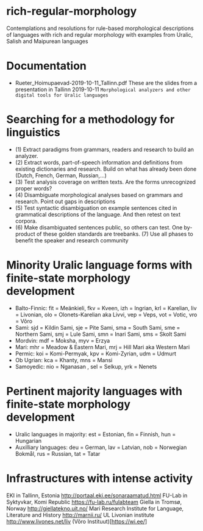 # rich-regular-morphology
Contemplations and resolutions for rule-based morphological descriptions of languages with rich and regular morphology with examples from Uralic, Salish and Maipurean languages

# Documentation

* Rueter_Hoimupaevad-2019-10-11_Tallinn.pdf
These are the slides from a presentation in Tallinn 2019-10-11 
```Morphological analyzers and other digital tools for Uralic languages```

# Searching for a methodology for linguistics
* (1) Extract paradigms from grammars, readers and research to build an analyzer.
* (2) Extract words, part-of-speech information and definitions from existing dictionaries and research. Build on what has already been done (Dutch, French, German, Russian,…)
* (3) Test analysis coverage on written texts. Are the forms unrecognized proper words?
* (4) Disambiguate morphological analyses based on grammars and research. Point out gaps in descriptions
* (5) Test syntactic disambiguation on example sentences cited in grammatical descriptions of the language. And then retest on text corpora.
* (6) Make disambiguated sentences public, so others can test. One by-product of these golden standards are treebanks.
(7) Use all phases to benefit the speaker and research community

# Minority Uralic language forms with finite-state morphology development
* Balto-Finnic: fit = Meänkieli, fkv = Kveen, izh = Ingrian, krl = Karelian, liv = Livonian, olo = Olonets-Karelian aka Livvi, vep = Veps, vot = Votic, vro = Võro
* Sami: sjd  = Kildin Sami, sje  = Pite Sami, sma = South Sami, sme = Northern Sami, smj = Lule Sami, smn = Inari Sami, sms = Skolt Sami
* Mordvin: mdf = Moksha, myv = Erzya 
* Mari: mhr = Meadow & Eastern Mari, mrj  = Hill Mari aka Western Mari
* Permic: koi = Komi-Permyak, kpv = Komi-Zyrian, udm = Udmurt
* Ob Ugrian: kca = Khanty, mns = Mansi 
* Samoyedic: nio = Nganasan , sel = Selkup, yrk = Nenets

# Pertinent majority languages with finite-state morphology development
* Uralic languages in majority: est = Estonian, fin = Finnish, hun = Hungarian
* Auxilliary languages: deu = German, lav = Latvian, nob = Norwegian Bokmål, rus = Russian, tat = Tatar


# Infrastructures with intense activity
EKI in Tallinn, Estonia
http://portaal.eki.ee/sonaraamatud.html
FU-Lab in Syktyvkar, Komi Republic
https://fu-lab.ru/fulabteam
Giella in Tromsø, Norway
http://giellatekno.uit.no/
Mari Research Institute for Language, Literature and History
http://marnii.ru/
UL Livonian institute
http://www.livones.net/liv
(Võro Instituut)[https://wi.ee/]
